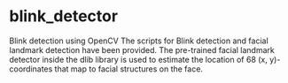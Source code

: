 # blink_detector
Blink detection using OpenCV
The scripts for Blink detection and facial landmark detection have been provided.
The pre-trained facial landmark detector inside the dlib library is used to estimate the location of 68 (x, y)-coordinates that map to facial structures on the face.

